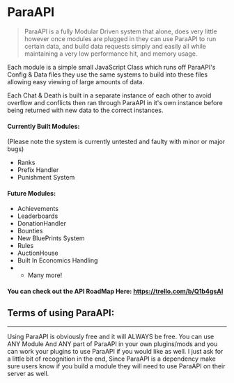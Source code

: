 # ParaAPI
> ParaAPI is a fully Modular Driven system that alone, does very little however once modules are plugged in they can use ParaAPI to run certain data, and build data requests simply and easily all while maintaining a very low performance hit, and memory usage. 

Each module is a simple small JavaScript Class which runs off ParaAPI's Config & Data files they use the same systems to build into these files allowing easy viewing of large amounts of data.

Each Chat & Death is built in a separate instance of each other to avoid overflow and conflicts then ran through ParaAPI in it's own instance before being returned with new data to the correct instances.

#### Currently Built Modules:
(Please note the system is currently untested and faulty with minor or major bugs)
* Ranks
* Prefix Handler
* Punishment System

#### Future Modules:
* Achievements
* Leaderboards
* DonationHandler
* Bounties
* New BluePrints System
* Rules
* AuctionHouse
* Built In Economics Handling
* + Many more!

#### You can check out the API RoadMap Here: https://trello.com/b/Q1b4gsAI

## Terms of using ParaAPI: 
---
Using ParaAPI is obviously free and it will ALWAYS be free. You can use ANY Module And ANY part of ParaAPI in your own plugins/mods and you can work your plugins to use ParaAPI if you would like as well. I just ask for a little bit of recognition in the end, Since ParaAPI is a dependency make sure users know if you build a module they will need to use ParaAPI on their server as well.
